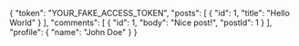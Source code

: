 {
  "token": "YOUR_FAKE_ACCESS_TOKEN",
  "posts": [
    { "id": 1, "title": "Hello World" }
  ],
  "comments": [
    { "id": 1, "body": "Nice post!", "postId": 1 }
  ],
  "profile": { "name": "John Doe" }
}
